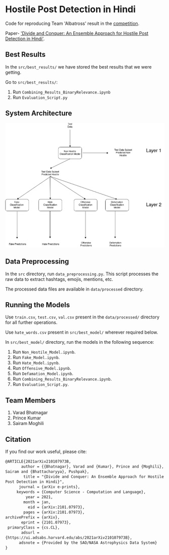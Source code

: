# Hostile Post Detection in Hindi

Code for reproducing Team 'Albatross' result in the [competition](https://competitions.codalab.org/competitions/26654).

Paper- ['Divide and Conquer: An Ensemble Approach for Hostile Post Detection in Hindi'](https://arxiv.org/abs/2101.07973).

## Best Results
In the `src/best_results/` we have stored the best results that we were getting.

Go to `src/best_results/`:
1. Run `Combining_Results_BinaryRelevance.ipynb`
2. Run `Evaluation_Script.py`

## System Architecture
 ![Layered Architecture Inference](/docs/LayeredArchitectureInference.png)
 
## Data Preprocessing
In the `src` directory, run `data_preprocessing.py`. This script processes the raw data to extract hashtags, emojis, mentions, etc.

The processed data files are available in `data/processed` directory.

## Running the Models

Use `train.csv`, `test.csv`, `val.csv` present in the `data/processed/` directory for all further operations.

Use `hate_words.csv` present in `src/best_model/` wherever required below.

In `src/best_model/` directory, run the models in the following sequence:

1. Run `Non_Hostile_Model.ipynb`.
2. Run `Fake_Model.ipynb`.
3. Run `Hate_Model.ipynb`.
4. Run `Offensive_Model.ipynb`.
5. Run `Defamation_Model.ipynb`.
6. Run `Combining_Results_BinaryRelevance.ipynb`.
7. Run `Evaluation_Script.py`.

## Team Members
1. Varad Bhatnagar
2. Prince Kumar
3. Sairam Moghili

## Citation
If you find our work useful, please cite:
```
@ARTICLE{2021arXiv210107973B,
       author = {{Bhatnagar}, Varad and {Kumar}, Prince and {Moghili}, Sairam and {Bhattacharyya}, Pushpak},
        title = "{Divide and Conquer: An Ensemble Approach for Hostile Post Detection in Hindi}",
      journal = {arXiv e-prints},
     keywords = {Computer Science - Computation and Language},
         year = 2021,
        month = jan,
          eid = {arXiv:2101.07973},
        pages = {arXiv:2101.07973},
archivePrefix = {arXiv},
       eprint = {2101.07973},
 primaryClass = {cs.CL},
       adsurl = {https://ui.adsabs.harvard.edu/abs/2021arXiv210107973B},
      adsnote = {Provided by the SAO/NASA Astrophysics Data System}
}
```
